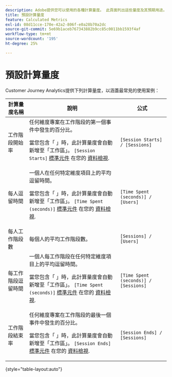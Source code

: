 ```yaml
---
description: Adobe提供您可以使用的各種計算量度。 此頁面列出這些量度及其預期用途。
title: 預設計算量度
feature: Calculated Metrics
exl-id: 08d11cce-170e-42a2-806f-e0a28b70a2dc
source-git-commit: 5e69b1aceb767343882b9cc85c0011bb1593f4af
workflow-type: tm+mt
source-wordcount: '195'
ht-degree: 25%

---
```


# 預設計算量度

Customer Journey Analytics提供下列計算量度，以涵蓋最常見的使用案例：

| 計算量度名稱 | 說明 | 公式 |
|---------|----------|---------|
| 工作階段開始率 | 任何維度專案在工作階段的第一個事件中發生的百分比。<p>當您包含「 」時，此計算量度會自動新增至「工作區」。 `[Session Starts]` [標準元件](/help/data-views/component-reference.md) 在您的 [資料檢視](/help/data-views/create-dataview.md).</p> | `[Session Starts] / [Sessions]` |
| 每人逗留時間 | 一個人在任何特定維度項目上的平均逗留時間。<p>當您包含「 」時，此計算量度會自動新增至「工作區」。 `[Time Spent (seconds)]` [標準元件](/help/data-views/component-reference.md) 在您的 [資料檢視](/help/data-views/create-dataview.md).</p> | `[Time Spent (seconds)] / [Users]` |
| 每人工作階段數 | 每個人的平均工作階段數。 | `[Sessions] / [Users]` |
| 每工作階段逗留時間 | 一個人每工作階段在任何特定維度項目上的平均逗留時間。<p>當您包含「 」時，此計算量度會自動新增至「工作區」。 `[Time Spent (seconds)]` [標準元件](/help/data-views/component-reference.md) 在您的 [資料檢視](/help/data-views/create-dataview.md).</p> | `[Time Spent (seconds)] / [Sessions]` |
| 工作階段結束率 | 任何維度專案在工作階段的最後一個事件中發生的百分比。 <p>當您包含「 」時，此計算量度會自動新增至「工作區」。 `[Session Ends]` [標準元件](/help/data-views/component-reference.md) 在您的 [資料檢視](/help/data-views/create-dataview.md).</p> | `[Session Ends] / [Sessions]` |

{style="table-layout:auto"}
